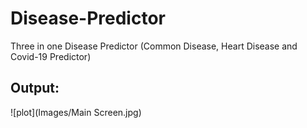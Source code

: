 # Disease-Predictor
Three in one Disease Predictor (Common Disease, Heart Disease and Covid-19 Predictor)  

## Output:

![plot](Images/Main Screen.jpg)
